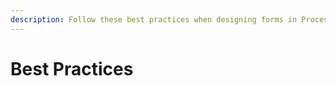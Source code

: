 ```yaml
---
description: Follow these best practices when designing forms in ProcessMaker Screens.
---
```


# Best Practices

